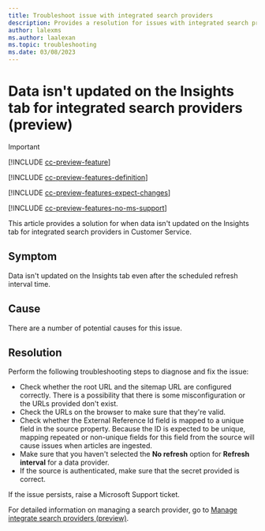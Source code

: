 ```yaml
---
title: Troubleshoot issue with integrated search providers
description: Provides a resolution for issues with integrated search providers (preview) in Dynamics 365 Customer Service.
author: lalexms
ms.author: laalexan
ms.topic: troubleshooting
ms.date: 03/08/2023
---
```


# Data isn't updated on the Insights tab for integrated search providers (preview)

> [!IMPORTANT]
>
> [!INCLUDE [cc-preview-feature](~/../dynamics-365-customer-engagement-pr/ce/includes/cc-preview-feature.md)]
>
> [!INCLUDE [cc-preview-features-definition](~/../dynamics-365-customer-engagement-pr/ce/includes/cc-preview-features-definition.md)]
>
> [!INCLUDE [cc-preview-features-expect-changes](~/../dynamics-365-customer-engagement-pr/ce/includes/cc-preview-features-expect-changes.md)]
>
> [!INCLUDE [cc-preview-features-no-ms-support](~/../dynamics-365-customer-engagement-pr/ce/includes/cc-preview-features-no-ms-support.md)]
>

This article provides a solution for when data isn't updated on the Insights tab for integrated search providers in Customer Service.

## Symptom

Data isn't updated on the Insights tab even after the scheduled refresh interval time.

## Cause

There are a number of potential causes for this issue.

## Resolution

Perform the following troubleshooting steps to diagnose and fix the issue:

- Check whether the root URL and the sitemap URL are configured correctly. There is a possibility that there is some misconfiguration or the URLs provided don't exist.
- Check the URLs on the browser to make sure that they're valid.
- Check whether the External Reference Id field is mapped to a unique field in the source property. Because the ID is expected to be unique, mapping repeated or non-unique fields for this field from the source will cause issues when articles are ingested.
- Make sure that you haven't selected the **No refresh** option for **Refresh interval** for a data provider.
- If the source is authenticated, make sure that the secret provided is correct.

If the issue persists, raise a Microsoft Support ticket.

For detailed information on managing a search provider, go to [Manage integrate search providers (preview)](/dynamics365/customer-service/add-search-provider#manage-integrated-search-providers-preview).
  
